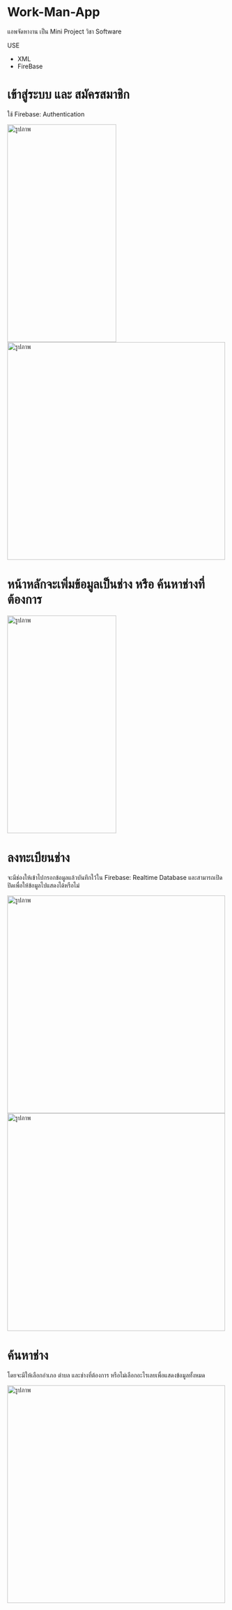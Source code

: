 # Work-Man-App
แอพจัดหางาน เป็น Mini Project วิชา Software

USE
 - XML
 - FireBase

# เข้าสู่ระบบ และ สมัครสมาชิก
ใช้ Firebase: Authentication

<img src="https://imgur.com/n9msc1A.jpg" alt="รูปภาพ" width="250" height="500"><img src="https://imgur.com/1fxdeNz.jpg" alt="รูปภาพ" width="500" height="500">

# หน้าหลักจะเพิ่มข้อมูลเป็นช่าง หรือ ค้นหาช่างที่ต้องการ

<img src="https://imgur.com/Ed4neJU.jpg" alt="รูปภาพ" width="250" height="500">

# ลงทะเบียนช่าง
จะมีช่องให้เข้าไปกรอกข้อมูลแล้วบันทึกใว้ใน Firebase: Realtime Database  และสามารถเปิดปิดเพื่อให้ข้อมูลไปแสดงได้หรือไม่

<img src="https://imgur.com/Tc1Blqp.jpg" alt="รูปภาพ" width="500" height="500"> <img src="https://imgur.com/kMRS1PF.jpg" alt="รูปภาพ" width="500" height="500">

# ค้นหาช่าง
โดยจะมีให้เลือกอำเภอ ตำบล และช่างที่ต้องการ หรือไม่เลือกอะไรเลยเพื่อแสดงข้อมูลทั้งหมด

<img src="https://imgur.com/wUqsclK.jpg" alt="รูปภาพ" width="500" height="500">
